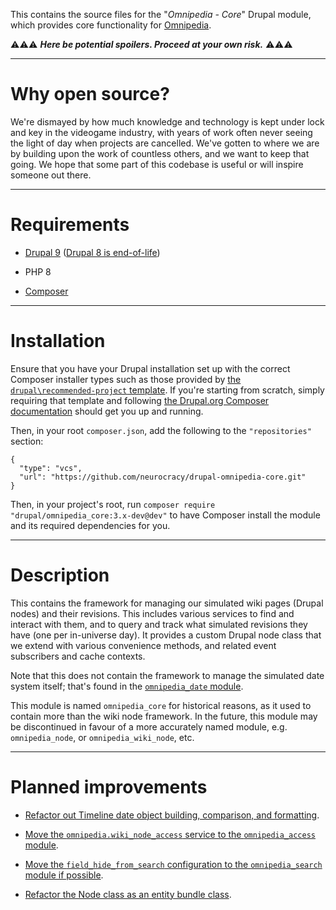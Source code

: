 This contains the source files for the "*Omnipedia - Core*" Drupal module, which
provides core functionality for [Omnipedia](https://omnipedia.app/).

⚠️⚠️⚠️ ***Here be potential spoilers. Proceed at your own risk.*** ⚠️⚠️⚠️

----

# Why open source?

We're dismayed by how much knowledge and technology is kept under lock and key
in the videogame industry, with years of work often never seeing the light of
day when projects are cancelled. We've gotten to where we are by building upon
the work of countless others, and we want to keep that going. We hope that some
part of this codebase is useful or will inspire someone out there.

----

# Requirements

* [Drupal 9](https://www.drupal.org/download) ([Drupal 8 is end-of-life](https://www.drupal.org/psa-2021-11-30))

* PHP 8

* [Composer](https://getcomposer.org/)

----

# Installation

Ensure that you have your Drupal installation set up with the correct Composer
installer types such as those provided by [the ```drupal\recommended-project```
template](https://www.drupal.org/docs/develop/using-composer/starting-a-site-using-drupal-composer-project-templates#s-drupalrecommended-project).
If you're starting from scratch, simply requiring that template and following
[the Drupal.org Composer
documentation](https://www.drupal.org/docs/develop/using-composer/starting-a-site-using-drupal-composer-project-templates)
should get you up and running.

Then, in your root ```composer.json```, add the following to the
```"repositories"``` section:

```
{
  "type": "vcs",
  "url": "https://github.com/neurocracy/drupal-omnipedia-core.git"
}
```

Then, in your project's root, run ```composer require
"drupal/omnipedia_core:3.x-dev@dev"``` to have Composer install the module
and its required dependencies for you.

----

# Description

This contains the framework for managing our simulated wiki pages (Drupal nodes)
and their revisions. This includes various services to find and interact with
them, and to query and track what simulated revisions they have (one per
in-universe day). It provides a custom Drupal node class that we extend with
various convenience methods, and related event subscribers and cache contexts.

Note that this does not contain the framework to manage the simulated date
system itself; that's found in the [`omnipedia_date`
module](https://github.com/neurocracy/drupal-omnipedia-date).

This module is named `omnipedia_core` for historical reasons, as it used to
contain more than the wiki node framework. In the future, this module may be
discontinued in favour of a more accurately named module, e.g.
`omnipedia_node`, or `omnipedia_wiki_node`, etc.

----

# Planned improvements

* [Refactor out Timeline date object building, comparison, and formatting](https://github.com/neurocracy/drupal-omnipedia-core/issues/1).

* [Move the `omnipedia.wiki_node_access` service to the `omnipedia_access` module](https://github.com/neurocracy/drupal-omnipedia-core/issues/3).

* [Move the `field_hide_from_search` configuration to the `omnipedia_search` module if possible](https://github.com/neurocracy/drupal-omnipedia-core/issues/2).

* [Refactor the Node class as an entity bundle class](https://github.com/neurocracy/drupal-omnipedia-core/issues/4).
